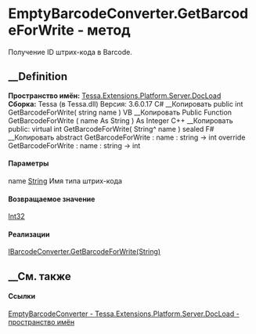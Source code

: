 # EmptyBarcodeConverter.GetBarcodeForWrite - метод
Получение ID штрих-кода в Barcode.
## __Definition
 **Пространство имён:**
[Tessa.Extensions.Platform.Server.DocLoad](N_Tessa_Extensions_Platform_Server_DocLoad.htm)  
 **Сборка:** Tessa (в Tessa.dll) Версия: 3.6.0.17
C# __Копировать
     public int GetBarcodeForWrite(
    	string name
    )
VB __Копировать
     Public Function GetBarcodeForWrite ( 
    	name As String
    ) As Integer
C++ __Копировать
     public:
    virtual int GetBarcodeForWrite(
    	String^ name
    ) sealed
F# __Копировать
     abstract GetBarcodeForWrite : 
            name : string -> int 
    override GetBarcodeForWrite : 
            name : string -> int 
#### Параметры
name [String](https://learn.microsoft.com/dotnet/api/system.string)
    Имя типа штрих-кода
#### Возвращаемое значение
[Int32](https://learn.microsoft.com/dotnet/api/system.int32)  
#### Реализации
[IBarcodeConverter.GetBarcodeForWrite(String)](M_Tessa_Extensions_Platform_Server_DocLoad_IBarcodeConverter_GetBarcodeForWrite.htm)  
##  __См. также
#### Ссылки
[EmptyBarcodeConverter -
](T_Tessa_Extensions_Platform_Server_DocLoad_EmptyBarcodeConverter.htm)
[Tessa.Extensions.Platform.Server.DocLoad - пространство
имён](N_Tessa_Extensions_Platform_Server_DocLoad.htm)
